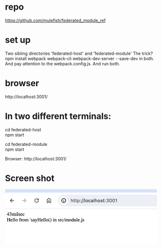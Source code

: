 # repo
https://github.com/mulefish/federated_module_ref

# set up
Two sibling directories 'federated-host' and 'federated-module'
The trick? npm install webpack webpack-cli webpack-dev-server --save-dev
in both. And pay attention to the webpack.config.js. And run both. 

# browser
http://localhost:3001/


# In two different terminals: 
cd federated-host  
npm start 

cd federated-module  
npm start 

Browser: http://localhost:3001/ 

# Screen shot
![screen shot](fed_module.png)




